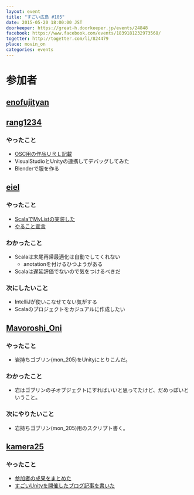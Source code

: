 ```yaml
---
layout: event
title: "すごい広島 #105"
date: 2015-05-20 18:00:00 JST
doorkeeper: https://great-h.doorkeeper.jp/events/24848
facebook: https://www.facebook.com/events/1839181232973568/
togetter: http://togetter.com/li/824479
place: movin_on
categories: events
---
```


# 参加者


## [enofujityan](http://twitter.com/enofujityan)


## [rang1234](http://twitter.com/rang1234)


### やったこと

* [OSC用の作品ＵＲＬ記載](http://unityroom.com/games/play/383)
* VisualStudioとUnityの連携してデバッグしてみた
* Blenderで服を作る


## [eiel](https://github.com/eiel)

### やったこと

* [ScalaでMyListの実装した](https://github.com/eiel/scala-quiz/tree/master/src/main/scala/com/chatwork/quiz)
* [やること宣言](https://github.com/great-h/great-h.github.io/issues/1629)

### わかったこと

* Scalaは末尾再帰最適化は自動でしてくれない
  * anotationを付けるひつようがある
* Scalaは遅延評価でないので気をつけるべきだ

### 次にしたいこと

* IntelliJが使いこなせてない気がする
* Scalaのプロジェクトをカジュアルに作成したい


## [Mavoroshi_Oni](http://twitter.com/Mavoroshi_Oni)

### やったこと

* 岩持ちゴブリン(mon_205)をUnityにとりこんだ。

### わかったこと

* 岩はゴブリンの子オブジェクトにすればいいと思ってたけど、だめっぽいということ。

### 次にやりたいこと

* 岩持ちゴブリン(mon_205)用のスクリプト書く。

## [kamera25](https://github.com/kamera25)

### やったこと

* [参加者の成果をまとめた](http://hiroshima-unity.jimdo.com/%E5%8F%82%E5%8A%A0%E8%80%85%E3%81%AE%E6%88%90%E6%9E%9C/)
* [すごいUnityを開催したブログ記事を書いた](http://hiroshima-unity.jimdo.com/2015/05/20/%E3%81%99%E3%81%94%E3%81%84%E5%BA%83%E5%B3%B6-105-with-%E3%81%99%E3%81%94%E3%81%84unity-%E3%82%92%E9%96%8B%E5%82%AC%E3%81%97%E3%81%BE%E3%81%97%E3%81%9F/)
